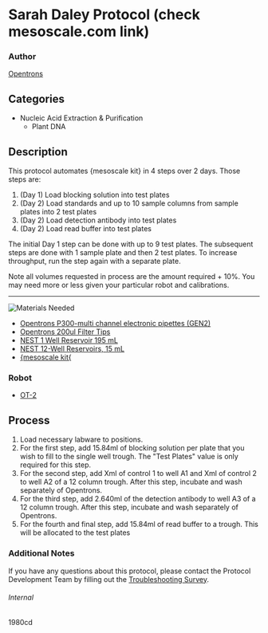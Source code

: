 # Sarah Daley Protocol (check mesoscale.com link)

### Author
[Opentrons](https://opentrons.com/)

## Categories
* Nucleic Acid Extraction & Purification
	* Plant DNA

## Description
This protocol automates {mesoscale kit} in 4 steps over 2 days. Those steps are:

1. (Day 1) Load blocking solution into test plates
2. (Day 2) Load standards and up to 10 sample columns from sample plates into 2 test plates
3. (Day 2) Load detection antibody into test plates
4. (Day 2) Load read buffer into test plates

The initial Day 1 step can be done with up to 9 test plates. The subsequent steps are done with 1 sample plate and then 2 test plates. To increase throughput, run the step again with a separate plate. 

Note all volumes requested in process are the amount required + 10%. You may need more or less given your particular robot and calibrations.

---
![Materials Needed](https://s3.amazonaws.com/opentrons-protocol-library-website/custom-README-images/001-General+Headings/materials.png)

* [Opentrons P300-multi channel electronic pipettes (GEN2)](https://shop.opentrons.com/collections/ot-2-robot/products/8-channel-electronic-pipette?variant=5984202489885)
* [Opentrons 200ul Filter Tips](https://shop.opentrons.com/collections/opentrons-tips/products/opentrons-200ul-filter-tips)
* [NEST 1 Well Reservoir 195 mL](http://www.cell-nest.com/page94?_l=en&product_id=102)
* [NEST 12-Well Reservoirs, 15 mL](https://shop.opentrons.com/collections/verified-labware/products/nest-12-well-reservoir-15-ml)
* [{mesoscale kit{](https://example.com)

### Robot
* [OT-2](https://opentrons.com/ot-2)

## Process
1. Load necessary labware to positions.
2. For the first step, add 15.84ml of blocking solution per plate that you wish to fill to the single well trough. The "Test Plates" value is only required for this step.  
3. For the second step, add Xml of control 1 to well A1 and Xml of control 2 to well A2 of a 12 column trough. After this step, incubate and wash separately of Opentrons.
4. For the third step, add 2.640ml of the detection antibody to well A3 of a 12 column trough. After this step, incubate and wash separately of Opentrons.
5. For the fourth and final step, add 15.84ml of read buffer to a trough. This will be allocated to the test plates 

### Additional Notes
If you have any questions about this protocol, please contact the Protocol Development Team by filling out the [Troubleshooting Survey](https://protocol-troubleshooting.paperform.co/).

###### Internal
1980cd
